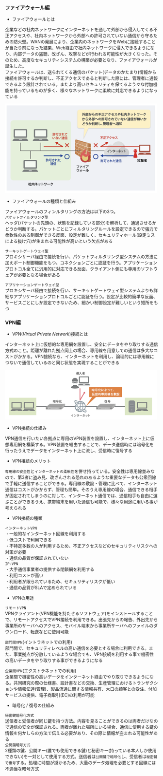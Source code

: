 ### ファイアウォール編

- ファイアウォールとは

企業などの社内ネットワークにインターネットを通して外部から侵入してくる不正アクセスや、社内ネットワークから外部への許可されていない通信から守るための防火壁。WANの発展により、企業内のネットワークをWebに接続することが当たり前になった結果、Ｗeb経由で社内ネットワークに侵入できるようになり、内部データの盗聴、改ざん、攻撃などが行われる可能性が大きくなった。そのため、高度なセキュリティシステムの構築が必要となり、ファイアウォールが誕生した。  
ファイアウォールは、送られてくる通信のパケット(データのかたまり)情報から接続を許可するか判断し、不正アクセスであると判断した際には、管理者に通報できるよう設計されている。またより高いセキュリティを保てるよう々な付加機能を持っているものが多く、様々なネットワークに柔軟に対応できるようになっている

<img width="500" alt="" src="./images/firewall.png">

- ファイアウォールの種類と仕組み

ファイアウォールのフィンルタリングの方法は以下の3つ。  
`パケットフィルタリング型`  
ヘッダ(パケットの先頭の、状態を記録している部分)を解析して、通過させるかどうか判断する。パケットごとにフィルタリングルールを設定できるので強力で柔軟性のある制御ができる反面、設定が難しく、セキュリティホール(設定ミスによる抜け穴)が生まれる可能性が高いという欠点がある

`サーキットゲートウェイ型`  
プロキシサーバ経由で接続を行い、パケットフィルタリング型システムの方法に加えポート制御機能をもつ。コネクションごとに認証を行う。アプリケーションプロトコル全てに汎用的に対応できる反面、クライアント側にも専用のソフトウェアが必要となる場合がある

`アプリケーションゲートウェイ型`  
プロキシサーバ経由で接続を行い、サーキットゲートウェイ型システムよりも詳細なアプリケーションプロトコルごとに認証を行う。設定が比較的簡単な反面、サービスごとにしか設定できないため、細かい制御設定が難しいという短所をもつ

### VPN編

- VPN(*Virtual Private Network*)接続とは

インターネット上に仮想的な専用網を設置し、安全にデータをやり取りする通信方式のこと。距離が離れた拠点同士の場合、専用線を用意しての通信は多大なコストがかかる。VPN接続なら、インターネットを利用し、論理的には専用線につないで通信しているのと同じ状態を実現することができる

<img width="500" alt="" src="./images/VPN.png">

- VPN接続の仕組み

VPN通信を行いたい各拠点に専用のVPN装置を設置し、インターネット上に仮想専用網を構築する。VPN装置を経由することで、データ送信時には暗号化を行ったうえでデータをインターネット上に流し、受信時に復号する

- VPN接続のメリット

`専用線の安全性`と`インターネットの柔軟性`を併せ持っている。安全性は専用線並みなので、第3者に盗み見、改ざんされる恐れのあるような重要なデータも公衆回線で手軽に送信することができる。専用線の敷設・管理に比べて、インターネット通信はコストがかからず、管理も簡単。そのうえ専用線の場合、通信できる相手が固定されてしまうのに対して、インターネット通信では、通信相手も自由に選ぶことができるうえ、携帯端末を用いた通信も可能で、様々な用途に用いる事が考えられる

- VPN接続の種類

`インターネットVPN`  
・一般的なインターネット回線を利用する  
・低コストで利用できる  
・不特定多数の人が利用するため、不正アクセスなどのセキュリティリスクへの対策が必要  
・通信の品質が保証されていない  
`IP-VPN`  
・大手通信事業者の提供する閉鎖網を利用する  
・利用コストが高い  
・利用者が限られているため、セキュリティリスクが低い  
・通信の品質がSLAで定められている

- VPNの用途

`リモートVPN`  
VPNクライアント(VPN機能を持たせるソフトウェア)をインストールすることで、リモートアクセスでVPN接続を利用できる。出張先からの報告、外出先から事業所のサーバへのアクセス、モバイル端末から事業所サーバへのファイルのダウンロード、転送などに使用可能

`部門間VPN`(イントラネットでの利用)  
部門間で、セキュリティレベルの高い通信を必要とする場合に利用できる。また、事業拠点が分散しているような場合でも、VPN接続を利用する事で機密性の高いデータをやり取りする事ができるようになる

`企業間VPN`(エクストラネットでの利用)  
企業間で機密性の高いデータをインターネット経由でやり取りできるようになる。共同研究の際の仕様書、設計書などの交換、生産管理におけるトランザクションや情報伝達(管理)、製品流通に関する情報共有、大口の顧客との受注、付加サービスの提供、電子商取引(EC)の利用が可能

- 暗号化 / 復号の仕組み

`秘密鍵暗号化方式`  
送信者と受信者が同じ鍵を持つ方法。内容を見ることができるのは両者だけなので通信の安全が保証される。両者が離れた場所にいる場合、通信に使用する鍵の情報を何かしらの方法で伝える必要があり、その際に情報が盗まれる可能性がある  
`公開鍵暗号方式`  
2種類の鍵、公開キー(誰でも使用できる鍵)と秘密キー(持っている本人しか使用できない)を一対として使用する方式。送信者は`公開鍵で暗号化`し、受信者は`秘密鍵で復号`する。処理に時間が掛かるため、大量のデータ処理を必要とする回線には不適当な暗号方式
